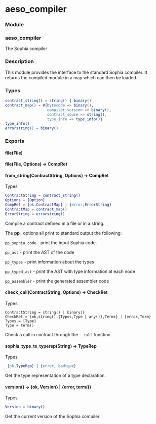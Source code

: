 # aeso_compiler

### Module

### aeso_compiler

The Sophia compiler

### Description

This module provides the interface to the standard Sophia compiler. It
returns the compiled module in a map which can then be loaded.

### Types
``` erlang
contract_string() = string() | binary()
contract_map() = #{bytecode => binary(),
                   compiler_version => binary(),
                   contract_souce => string(),
                   type_info => type_info()}
type_info()
errorstring() = binary()
```
### Exports

#### file(File)
#### file(File, Options) -> CompRet
#### from_string(ContractString, Options) -> CompRet

Types

``` erlang
ContractString = contract_string()
Options = [Option]
CompRet = {ok,ContractMap} | {error,ErrorString}
ContractMap = contract_map()
ErrorString = errorstring()
```

Compile a contract defined in a file or in a string.

The **pp_** options all print to standard output the following:

`pp_sophia_code` - print the input Sophia code.

`pp_ast` - print the AST of the code

`pp_types` - print information about the types

`pp_typed_ast` - print the AST with type information at each node

`pp_assembler` - print the generated assembler code

#### check_call(ContractString, Options) -> CheckRet

Types
```
ContractString = string() | binary()
CheckRet = {ok,string(),{Types,Type | any()},Terms} | {error,Term}
Types = [Type]
Type = term()
```
Check a call in contract through the `__call` function.

#### sophia_type_to_typerep(String) -> TypeRep

Types
``` erlang
 {ok,TypeRep} | {error, badtype}
```

Get the type representation of a type declaration.

#### version() -> {ok, Version} | {error, term()}

Types

``` erlang
Version = binary()
```

Get the current version of the Sophia compiler.
